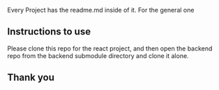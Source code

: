 Every Project has the readme.md inside of it.
For the general one

## Instructions to use
Please clone this repo for the react project, and then open the backend repo from the backend submodule directory and clone it alone.


## Thank you



